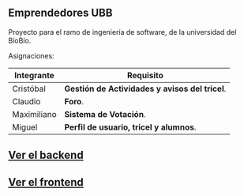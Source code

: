 ## Emprendedores UBB
Proyecto para el ramo de ingeniería de software, de la universidad del BíoBío.


Asignaciones:

| Integrante    | Requisito     |
| ------------- | ------------- |
| Cristóbal     | **Gestión de Actividades y avisos del tricel**. | 
| Claudio       | **Foro**.                |
| Maximiliano   | **Sistema de Votación**. |
| Miguel        | **Perfil de usuario, tricel y alumnos**.        |



## [Ver el backend](./backend/Backend.md)
## [Ver el frontend](./frontend/Frontend.md)
